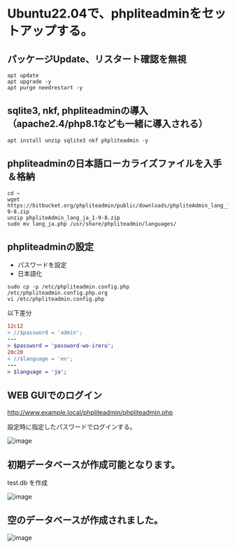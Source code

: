 # Ubuntu22.04で、phpliteadminをセットアップする。
## パッケージUpdate、リスタート確認を無視
```
apt update
apt upgrade -y
apt purge needrestart -y
```
## sqlite3, nkf, phpliteadminの導入（apache2.4/php8.1なども一緒に導入される）
```
apt install unzip sqlite3 nkf phpliteadmin -y
```
## phpliteadminの日本語ローカライズファイルを入手＆格納
```
cd ~
wget https://bitbucket.org/phpliteadmin/public/downloads/phpliteAdmin_lang_ja_1-9-8.zip
unzip phpliteAdmin_lang_ja_1-9-8.zip
sudo mv lang_ja.php /usr/share/phpliteadmin/languages/
```
## phpliteadminの設定
- パスワードを設定
- 日本語化
```
sudo cp -p /etc/phpliteadmin.config.php /etc/phpliteadmin.config.php.org
vi /etc/phpliteadmin.config.php
```
以下差分
```diff
12c12
< //$password = 'admin';
---
> $password = 'password-wo-ireru';
20c20
< //$language = 'en';
---
> $language = 'ja';
```

## WEB GUIでのログイン

http://www.example.local/phpliteadmin/phpliteadmin.php

設定時に指定したパスワードでログインする。

![image](https://user-images.githubusercontent.com/19838489/207498559-26a2bfad-c2d3-4925-91c6-33c79b081d6b.png)


## 初期データベースが作成可能となります。

test.db を作成

![image](https://user-images.githubusercontent.com/19838489/207499170-0d10fec5-56c1-4344-ad86-4b1c4e3caef9.png)

## 空のデータベースが作成されました。

![image](https://user-images.githubusercontent.com/19838489/207499299-60f4d60d-68be-4b42-b2b8-6f59cf77fcbf.png)
